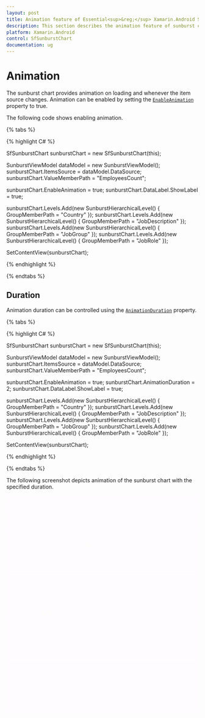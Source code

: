 ```yaml
---
layout: post
title: Animation feature of Essential<sup>&reg;</sup> Xamarin.Android SfSunburstChart
description: This section describes the animation feature of sunburst chart.
platform: Xamarin.Android
control: SfSunburstChart
documentation: ug
---
```


# Animation

The sunburst chart provides animation on loading and whenever the item source changes. Animation can be enabled by setting the [`EnableAnimation`](https://help.syncfusion.com/cr/xamarin-android/Syncfusion.SfSunburstChart.Android.SfSunburstChart.html#Syncfusion_SfSunburstChart_Android_SfSunburstChart_EnableAnimation) property to true.

The following code shows enabling animation.

{% tabs %} 

{% highlight C# %} 

  SfSunburstChart sunburstChart = new SfSunburstChart(this);

  SunburstViewModel dataModel = new SunburstViewModel();
  sunburstChart.ItemsSource = dataModel.DataSource;          
  sunburstChart.ValueMemberPath = "EmployeesCount";

  sunburstChart.EnableAnimation = true;
  sunburstChart.DataLabel.ShowLabel = true;            

  sunburstChart.Levels.Add(new SunburstHierarchicalLevel() { GroupMemberPath = "Country" });
  sunburstChart.Levels.Add(new SunburstHierarchicalLevel() { GroupMemberPath = "JobDescription" });
  sunburstChart.Levels.Add(new SunburstHierarchicalLevel() { GroupMemberPath = "JobGroup" });
  sunburstChart.Levels.Add(new SunburstHierarchicalLevel() { GroupMemberPath = "JobRole" });

  SetContentView(sunburstChart);     
          
{% endhighlight %}

{% endtabs %} 

## Duration

Animation duration can be controlled using the [`AnimationDuration`](https://help.syncfusion.com/cr/xamarin-android/Syncfusion.SfSunburstChart.Android.SfSunburstChart.html#Syncfusion_SfSunburstChart_Android_SfSunburstChart_AnimationDuration) property.

{% tabs %} 

{% highlight C# %} 

  SfSunburstChart sunburstChart = new SfSunburstChart(this);

  SunburstViewModel dataModel = new SunburstViewModel();
  sunburstChart.ItemsSource = dataModel.DataSource;          
  sunburstChart.ValueMemberPath = "EmployeesCount";

  sunburstChart.EnableAnimation = true;
  sunburstChart.AnimationDuration = 2;
  sunburstChart.DataLabel.ShowLabel = true;            

  sunburstChart.Levels.Add(new SunburstHierarchicalLevel() { GroupMemberPath = "Country" });
  sunburstChart.Levels.Add(new SunburstHierarchicalLevel() { GroupMemberPath = "JobDescription" });
  sunburstChart.Levels.Add(new SunburstHierarchicalLevel() { GroupMemberPath = "JobGroup" });
  sunburstChart.Levels.Add(new SunburstHierarchicalLevel() { GroupMemberPath = "JobRole" });

  SetContentView(sunburstChart);  

{% endhighlight %}

{% endtabs %} 

The following screenshot depicts animation of the sunburst chart with the specified duration.

![](Animation_images/Animate.gif)

